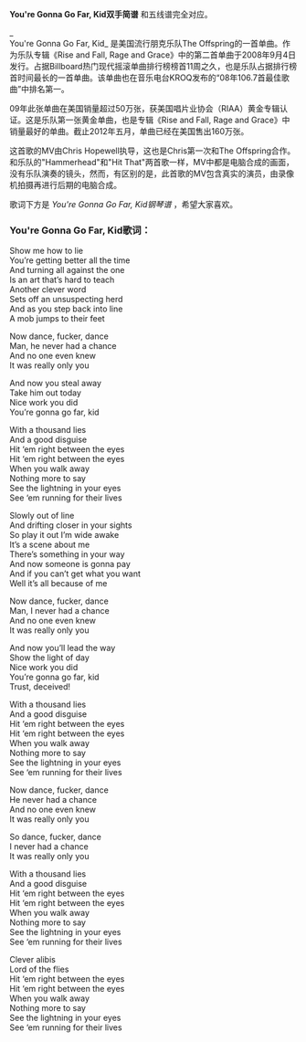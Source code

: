 

**You're Gonna Go Far, Kid双手简谱** 和五线谱完全对应。

_  
You're Gonna Go Far, Kid_ 是美国流行朋克乐队The Offspring的一首单曲。作为乐队专辑《Rise and Fall,
Rage and
Grace》中的第二首单曲于2008年9月4日发行。占据Billboard热门现代摇滚单曲排行榜榜首11周之久，也是乐队占据排行榜首时间最长的一首单曲。该单曲也在音乐电台KROQ发布的“08年106.7首最佳歌曲”中排名第一。

  
09年此张单曲在美国销量超过50万张，获美国唱片业协会（RIAA）黄金专辑认证。这是乐队第一张黄金单曲，也是专辑《Rise and Fall, Rage
and Grace》中销量最好的单曲。截止2012年五月，单曲已经在美国售出160万张。

  
这首歌的MV由Chris Hopewell执导，这也是Chris第一次和The Offspring合作。和乐队的"Hammerhead"和"Hit
That"两首歌一样，MV中都是电脑合成的画面，没有乐队演奏的镜头，然而，有区别的是，此首歌的MV包含真实的演员，由录像机拍摄再进行后期的电脑合成。

  
歌词下方是 _You're Gonna Go Far, Kid钢琴谱_ ，希望大家喜欢。

### You're Gonna Go Far, Kid歌词：

Show me how to lie  
You’re getting better all the time  
And turning all against the one  
Is an art that’s hard to teach  
Another clever word  
Sets off an unsuspecting herd  
And as you step back into line  
A mob jumps to their feet

Now dance, fucker, dance  
Man, he never had a chance  
And no one even knew  
It was really only you

And now you steal away  
Take him out today  
Nice work you did  
You’re gonna go far, kid

With a thousand lies  
And a good disguise  
Hit ‘em right between the eyes  
Hit ‘em right between the eyes  
When you walk away  
Nothing more to say  
See the lightning in your eyes  
See ‘em running for their lives

Slowly out of line  
And drifting closer in your sights  
So play it out I’m wide awake  
It’s a scene about me  
There’s something in your way  
And now someone is gonna pay  
And if you can’t get what you want  
Well it’s all because of me

Now dance, fucker, dance  
Man, I never had a chance  
And no one even knew  
It was really only you

And now you’ll lead the way  
Show the light of day  
Nice work you did  
You’re gonna go far, kid  
Trust, deceived!

With a thousand lies  
And a good disguise  
Hit ‘em right between the eyes  
Hit ‘em right between the eyes  
When you walk away  
Nothing more to say  
See the lightning in your eyes  
See ‘em running for their lives

Now dance, fucker, dance  
He never had a chance  
And no one even knew  
It was really only you

So dance, fucker, dance  
I never had a chance  
It was really only you

With a thousand lies  
And a good disguise  
Hit ‘em right between the eyes  
Hit ‘em right between the eyes  
When you walk away  
Nothing more to say  
See the lightning in your eyes  
See ‘em running for their lives

Clever alibis  
Lord of the flies  
Hit ‘em right between the eyes  
Hit ‘em right between the eyes  
When you walk away  
Nothing more to say  
See the lightning in your eyes  
See ‘em running for their lives

